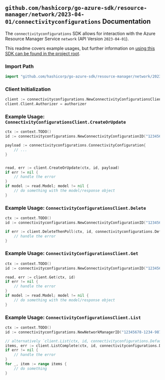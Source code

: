 
## `github.com/hashicorp/go-azure-sdk/resource-manager/network/2023-04-01/connectivityconfigurations` Documentation

The `connectivityconfigurations` SDK allows for interaction with the Azure Resource Manager Service `network` (API Version `2023-04-01`).

This readme covers example usages, but further information on [using this SDK can be found in the project root](https://github.com/hashicorp/go-azure-sdk/tree/main/docs).

### Import Path

```go
import "github.com/hashicorp/go-azure-sdk/resource-manager/network/2023-04-01/connectivityconfigurations"
```


### Client Initialization

```go
client := connectivityconfigurations.NewConnectivityConfigurationsClientWithBaseURI("https://management.azure.com")
client.Client.Authorizer = authorizer
```


### Example Usage: `ConnectivityConfigurationsClient.CreateOrUpdate`

```go
ctx := context.TODO()
id := connectivityconfigurations.NewConnectivityConfigurationID("12345678-1234-9876-4563-123456789012", "example-resource-group", "networkManagerValue", "connectivityConfigurationValue")

payload := connectivityconfigurations.ConnectivityConfiguration{
	// ...
}


read, err := client.CreateOrUpdate(ctx, id, payload)
if err != nil {
	// handle the error
}
if model := read.Model; model != nil {
	// do something with the model/response object
}
```


### Example Usage: `ConnectivityConfigurationsClient.Delete`

```go
ctx := context.TODO()
id := connectivityconfigurations.NewConnectivityConfigurationID("12345678-1234-9876-4563-123456789012", "example-resource-group", "networkManagerValue", "connectivityConfigurationValue")

if err := client.DeleteThenPoll(ctx, id, connectivityconfigurations.DefaultDeleteOperationOptions()); err != nil {
	// handle the error
}
```


### Example Usage: `ConnectivityConfigurationsClient.Get`

```go
ctx := context.TODO()
id := connectivityconfigurations.NewConnectivityConfigurationID("12345678-1234-9876-4563-123456789012", "example-resource-group", "networkManagerValue", "connectivityConfigurationValue")

read, err := client.Get(ctx, id)
if err != nil {
	// handle the error
}
if model := read.Model; model != nil {
	// do something with the model/response object
}
```


### Example Usage: `ConnectivityConfigurationsClient.List`

```go
ctx := context.TODO()
id := connectivityconfigurations.NewNetworkManagerID("12345678-1234-9876-4563-123456789012", "example-resource-group", "networkManagerValue")

// alternatively `client.List(ctx, id, connectivityconfigurations.DefaultListOperationOptions())` can be used to do batched pagination
items, err := client.ListComplete(ctx, id, connectivityconfigurations.DefaultListOperationOptions())
if err != nil {
	// handle the error
}
for _, item := range items {
	// do something
}
```
